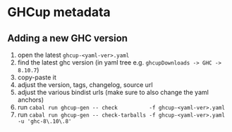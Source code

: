 # GHCup metadata

## Adding a new GHC version

1. open the latest `ghcup-<yaml-ver>.yaml`
2. find the latest ghc version (in yaml tree e.g. `ghcupDownloads -> GHC -> 8.10.7`)
3. copy-paste it
4. adjust the version, tags, changelog, source url
5. adjust the various bindist urls (make sure to also change the yaml anchors)
6. run `cabal run ghcup-gen -- check          -f ghcup-<yaml-ver>.yaml`
7. run `cabal run ghcup-gen -- check-tarballs -f ghcup-<yaml-ver>.yaml -u 'ghc-8\.10\.8'`

